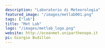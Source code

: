 ```yaml
---
description: "Laboratorio di Meteorologia"
featured_image: "/images/metlab001.png"
tags: ["lab"]
title: "Met Lab"
logo: "/images/metlab_logo.png"
website: http://oceanmet.uniparthenope.it
pi: Giorgio Budillon
---
```


